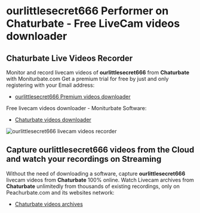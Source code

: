 # ourlittlesecret666 Performer on Chaturbate - Free LiveCam videos downloader

## Chaturbate Live Videos Recorder

Monitor and record livecam videos of **ourlittlesecret666** from **Chaturbate** with Moniturbate.com
Get a premium trial for free by just and only registering with your Email address:
* [ourlittlesecret666 Premium videos downloader](https://moniturbate.com/request-demo-licence-key.html)

Free livecam videos downloader - Moniturbate Software:
* [Chaturbate videos downloader](https://moniturbate.com/moniturbate-download-software.html)

![ourlittlesecret666 livecam videos recorder](https://peachurnet.com/templates/moniturbate-software.png)


## Capture ourlittlesecret666 videos from the Cloud and watch your recordings on Streaming

Without the need of downloading a software, capture **ourlittlesecret666** livecam videos from **Chaturbate** 100% online.
Watch Livecam archives from **Chaturbate** unlimitedly from thousands of existing recordings, only on Peachurbate.com and its websites network:
* [Chaturbate videos archives](https://peachurnet.com/)